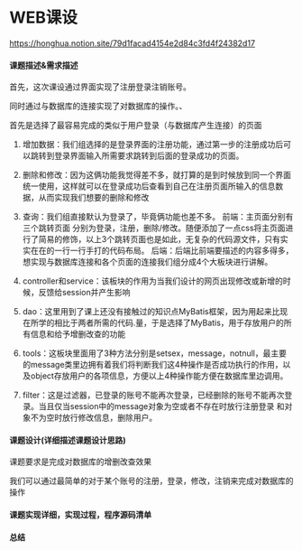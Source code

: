# WEB课设

https://honghua.notion.site/79d1facad4154e2d84c3fd4f24382d17

#### 课题描述&需求描述

首先，这次课设通过界面实现了注册登录注销账号。

同时通过与数据库的连接实现了对数据库的操作。、

首先是选择了最容易完成的类似于用户登录（与数据库产生连接）的页面

1. 增加数据：我们组选择的是登录界面的注册功能，通过第一步的注册成功后可以跳转到登录界面输入所需要求跳转到后面的登录成功的页面。

2. 删除和修改：因为这俩功能我觉得差不多，就打算的是到时候放到同一个界面统一使用，这样就可以在登录成功后查看到自己在注册页面所输入的信息数据，从而实现我们想要的删除和修改

3. 查询：我们组直接默认为登录了，毕竟俩功能也差不多。
   前端：主页面分别有三个跳转页面 分别为登录，注册，删除/修改。随便添加了一点css将主页面进行了简易的修饰，以上3个跳转页面也是如此，无复杂的代码源文件，只有实实在在的一行一行手打的代码布局。
   后端：后端比前端要描述的内容多得多，想实现与数据库连接和各个页面的连接我们组分成4个大板块进行讲解。

   

1. controller和service：该板块的作用为当我们设计的网页出现修改或新增的时候，反馈给session并产生影响
2. dao：这里用到了课上还没有接触过的知识点MyBatis框架，因为用起来比现在所学的相比于两者所需的代码.量，于是选择了MyBatis，用于存放用户的所有信息和给予增删改查的功能
3. tools：这板块里面用了3种方法分别是setsex，message，notnull，最主要的message类里边拥有着我们将判断我们这4种操作是否成功执行的作用，以及object存放用户的各项信息，方便以上4种操作能方便在数据库里边调用。
4. filter：这是过滤器，已登录的账号不能再次登录，已经删除的账号不能再次登录。当且仅当session中的message对象为空或者不存在时放行注册登录 和对象不为空时放行修改信息，删除用户。

#### 课题设计(详细描述课题设计思路)

课题要求是完成对数据库的增删改查效果

我们可以通过最简单的对于某个账号的注册，登录，修改，注销来完成对数据库的操作



#### 课题实现详细，实现过程，程序源码清单



####  总结

